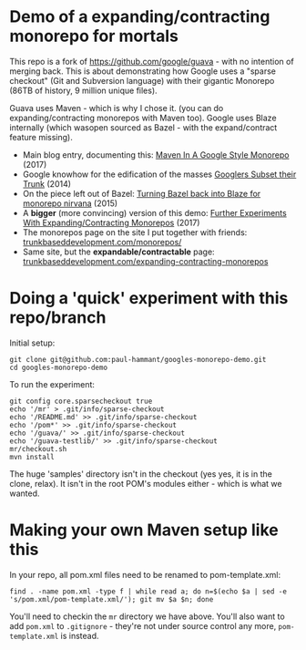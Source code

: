 # Demo of a expanding/contracting monorepo for mortals

This repo is a fork of https://github.com/google/guava - with no intention of
merging back. This is about demonstrating how Google uses a "sparse checkout" (Git and Subversion language)
with their gigantic Monorepo (86TB of history, 9 million unique files).

Guava uses Maven - which is why I chose it. (you can do expanding/contracting monorepos with Maven too). 
Google uses Blaze internally (which wasopen sourced as Bazel - with the expand/contract feature missing).

* Main blog entry, documenting this: [Maven In A Google Style Monorepo](https://paulhammant.com/2017/01/27/maven-in-a-google-style-monorepo/) (2017)
* Google knowhow for the edification of the masses [Googlers Subset their Trunk](http://paulhammant.com/2014/01/06/googlers-subset-their-trunk/) (2014)
* On the piece left out of Bazel: [Turning Bazel back into Blaze for monorepo nirvana](http://paulhammant.com/2015/05/20/turning-bazel-back-into-blaze-for-monorepo-nirvana/) (2015)
* A **bigger** (more convincing) version of this demo: [Further Experiments With Expanding/Contracting Monorepos](https://paulhammant.com/2017/02/08/further-experiments-with-expanding-contracting-monorepos/) (2017)
* The monorepos page on the site I put together with friends: [trunkbaseddevelopment.com/monorepos/](https://trunkbaseddevelopment.com/monorepos/)
* Same site, but the **expandable/contractable** page: [trunkbaseddevelopment.com/expanding-contracting-monorepos](https://trunkbaseddevelopment.com/expanding-contracting-monorepos/)

# Doing a 'quick' experiment with this repo/branch

Initial setup:

```
git clone git@github.com:paul-hammant/googles-monorepo-demo.git
cd googles-monorepo-demo
```

To run the experiment:

```
git config core.sparsecheckout true
echo '/mr' > .git/info/sparse-checkout
echo '/README.md' >> .git/info/sparse-checkout
echo '/pom*' >> .git/info/sparse-checkout
echo '/guava/' >> .git/info/sparse-checkout
echo '/guava-testlib/' >> .git/info/sparse-checkout
mr/checkout.sh
mvn install
```

The huge 'samples' directory isn't in the checkout (yes yes, it is in the
clone, relax). It isn't in the root POM's modules either - which is what we
wanted.

# Making your own Maven setup like this

In your repo, all pom.xml files need to be renamed to pom-template.xml:

```
find . -name pom.xml -type f | while read a; do n=$(echo $a | sed -e 's/pom.xml/pom-template.xml/'); git mv $a $n; done
```

You'll need to checkin the `mr` directory we have above. You'll also want to
add `pom.xml` to `.gitignore` - they're not under source control any more,
`pom-template.xml` is instead.
